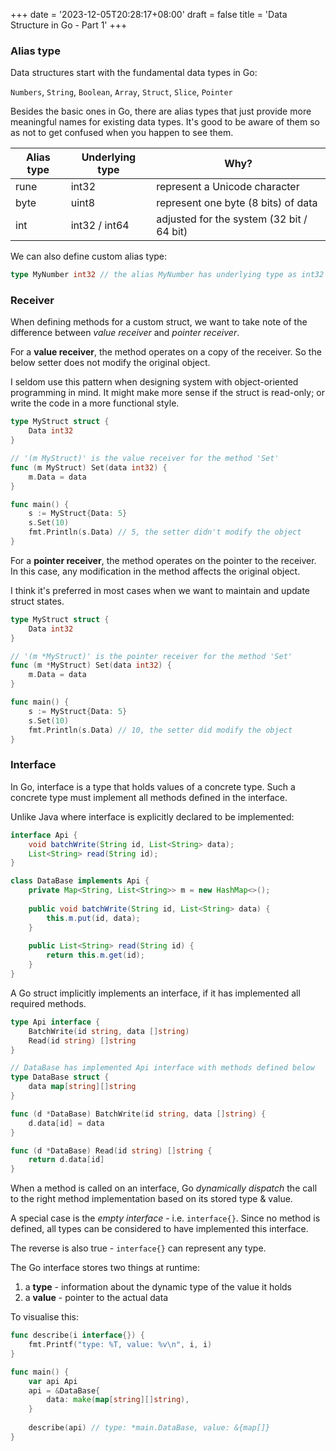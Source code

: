 +++
date = '2023-12-05T20:28:17+08:00'
draft = false
title = 'Data Structure in Go - Part 1'
+++

### Alias type

Data structures start with the fundamental data types in Go: 

`Numbers`, `String`, `Boolean`, `Array`, `Struct`, `Slice`, `Pointer`

Besides the basic ones in Go, there are alias types that just provide more meaningful names for existing data types.
It's good to be aware of them so as not to get confused when you happen to see them.

| Alias type | Underlying type | Why?                                      |
|------------|-----------------|-------------------------------------------|
| rune       | int32           | represent a Unicode character             |
| byte       | uint8           | represent one byte (8 bits) of data       |
| int        | int32 / int64   | adjusted for the system (32 bit / 64 bit) |

We can also define custom alias type:
```go
type MyNumber int32 // the alias MyNumber has underlying type as int32
```

### Receiver

When defining methods for a custom struct, we want to take note of the difference between *value receiver* and *pointer receiver*.

For a **value receiver**, the method operates on a copy of the receiver. So the below setter does not modify the original object.

I seldom use this pattern when designing system with object-oriented programming in mind. It might make more sense if the struct is read-only;
or write the code in a more functional style.

```go
type MyStruct struct {
	Data int32
}

// '(m MyStruct)' is the value receiver for the method 'Set'
func (m MyStruct) Set(data int32) {
	m.Data = data
}

func main() {
    s := MyStruct{Data: 5}
    s.Set(10)
    fmt.Println(s.Data) // 5, the setter didn't modify the object
}
```

For a **pointer receiver**, the method operates on the pointer to the receiver. In this case, any modification in the method affects the original object.

I think it's preferred in most cases when we want to maintain and update struct states.

```go
type MyStruct struct {
	Data int32
}

// '(m *MyStruct)' is the pointer receiver for the method 'Set'
func (m *MyStruct) Set(data int32) {
	m.Data = data
}

func main() {
	s := MyStruct{Data: 5}
	s.Set(10)
	fmt.Println(s.Data) // 10, the setter did modify the object
}
```

### Interface

In Go, interface is a type that holds values of a concrete type. Such a concrete type must implement all methods defined in the interface.

Unlike Java where interface is explicitly declared to be implemented:

```java
interface Api {
    void batchWrite(String id, List<String> data);
    List<String> read(String id);
}

class DataBase implements Api {
    private Map<String, List<String>> m = new HashMap<>();
    
    public void batchWrite(String id, List<String> data) {
        this.m.put(id, data);
    }
    
    public List<String> read(String id) {
        return this.m.get(id);
    }
}
```

A Go struct implicitly implements an interface, if it has implemented all required methods.

```go
type Api interface {
	BatchWrite(id string, data []string)
	Read(id string) []string
}

// DataBase has implemented Api interface with methods defined below
type DataBase struct {
	data map[string][]string
}

func (d *DataBase) BatchWrite(id string, data []string) {
	d.data[id] = data
}

func (d *DataBase) Read(id string) []string {
	return d.data[id]
}
```

When a method is called on an interface, Go *dynamically dispatch* the call to the right method implementation based on its stored type & value.

A special case is the *empty interface* - i.e. `interface{}`. Since no method is defined, all types can be considered to have implemented this interface.

The reverse is also true - `interface{}` can represent any type.

The Go interface stores two things at runtime:

1. a **type** - information about the dynamic type of the value it holds
2. a **value** - pointer to the actual data

To visualise this:

```go
func describe(i interface{}) {
	fmt.Printf("type: %T, value: %v\n", i, i)
}

func main() {
	var api Api
    api = &DataBase{
        data: make(map[string][]string),
    }
	
    describe(api) // type: *main.DataBase, value: &{map[]}
}
```

